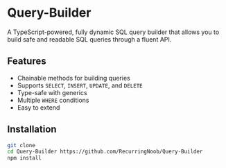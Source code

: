 # Query-Builder

A TypeScript-powered, fully dynamic SQL query builder that allows you to build safe and readable SQL queries through a fluent API.

## Features

- Chainable methods for building queries
- Supports `SELECT`, `INSERT`, `UPDATE`, and `DELETE`
- Type-safe with generics
- Multiple `WHERE` conditions
- Easy to extend

## Installation

```bash
git clone 
cd Query-Builder https://github.com/RecurringNoob/Query-Builder
npm install
